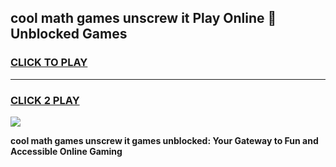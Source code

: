 
## cool math games unscrew it Play Online 👋 Unblocked Games
<h3>
<a href="https://news.freeplayer.one?title=cool_math_games_unscrew_it&ref=17CMG">CLICK TO PLAY</a></h3>
<hr>

<h3>
<a href="https://news.freeplayer.one?title=cool_math_games_unscrew_it&ref=17CMG">CLICK 2 PLAY</a>
  
</h3>

<a href="https://news.freeplayer.one?title=cool_math_games_unscrew_it&ref=17CMG/"><img src="https://clearcache.store/games.png"></a>


**cool math games unscrew it games unblocked: Your Gateway to Fun and Accessible Online Gaming**
